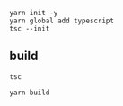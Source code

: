 
~~~
yarn init -y
yarn global add typescript
tsc --init
~~~

## build

~~~
tsc
~~~

~~~
yarn build
~~~
